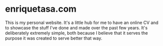 # enriquetasa.com

This is my personal website. It's a little hub for me to have an online CV and to showcase the stuff I've done and made over the past few years. It's deliberately extremely simple, both because I believe that it serves the purpose it was created to serve better that way. 
